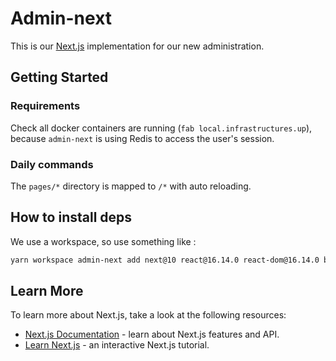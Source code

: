# Admin-next

This is our [Next.js](https://nextjs.org/) implementation for our new administration.
## Getting Started

### Requirements

Check all docker containers are running (`fab local.infrastructures.up`), because `admin-next` is using Redis to access the user's session.

### Daily commands

The `pages/*` directory is mapped to `/*` with auto reloading. 

## How to install deps

We use a workspace, so use something like :

```bash
yarn workspace admin-next add next@10 react@16.14.0 react-dom@16.14.0 babel-plugin-relay @babel/preset-flow @babel/preset-react
```

## Learn More

To learn more about Next.js, take a look at the following resources:

- [Next.js Documentation](https://nextjs.org/docs) - learn about Next.js features and API.
- [Learn Next.js](https://nextjs.org/learn) - an interactive Next.js tutorial.
